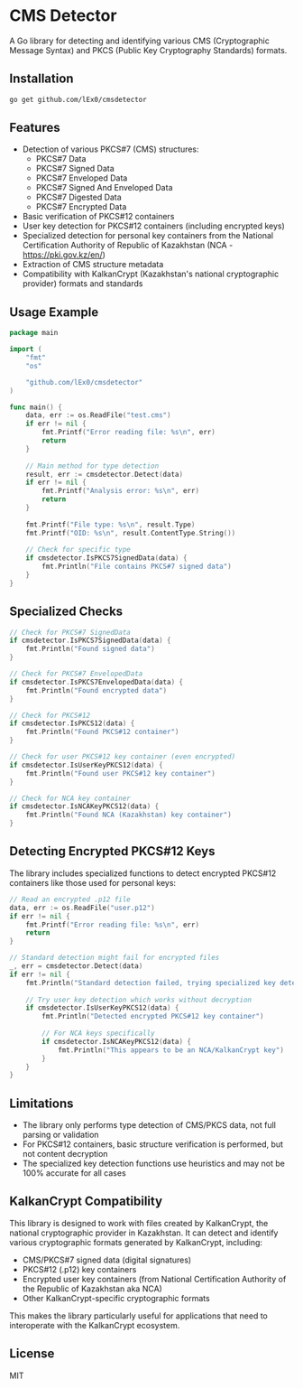 # CMS Detector

A Go library for detecting and identifying various CMS (Cryptographic Message Syntax) and PKCS (Public Key Cryptography Standards) formats.

## Installation

```bash
go get github.com/lEx0/cmsdetector
```

## Features

- Detection of various PKCS#7 (CMS) structures:
  - PKCS#7 Data
  - PKCS#7 Signed Data
  - PKCS#7 Enveloped Data
  - PKCS#7 Signed And Enveloped Data
  - PKCS#7 Digested Data
  - PKCS#7 Encrypted Data
- Basic verification of PKCS#12 containers
- User key detection for PKCS#12 containers (including encrypted keys)
- Specialized detection for personal key containers from the National Certification Authority of Republic of Kazakhstan (NCA - https://pki.gov.kz/en/)
- Extraction of CMS structure metadata
- Compatibility with KalkanCrypt (Kazakhstan's national cryptographic provider) formats and standards

## Usage Example

```go
package main

import (
	"fmt"
	"os"

	"github.com/lEx0/cmsdetector"
)

func main() {
	data, err := os.ReadFile("test.cms")
	if err != nil {
		fmt.Printf("Error reading file: %s\n", err)
		return
	}
	
	// Main method for type detection
	result, err := cmsdetector.Detect(data)
	if err != nil {
		fmt.Printf("Analysis error: %s\n", err)
		return
	}
	
	fmt.Printf("File type: %s\n", result.Type)
	fmt.Printf("OID: %s\n", result.ContentType.String())
	
	// Check for specific type
	if cmsdetector.IsPKCS7SignedData(data) {
		fmt.Println("File contains PKCS#7 signed data")
	}
}
```

## Specialized Checks

```go
// Check for PKCS#7 SignedData
if cmsdetector.IsPKCS7SignedData(data) {
    fmt.Println("Found signed data")
}

// Check for PKCS#7 EnvelopedData
if cmsdetector.IsPKCS7EnvelopedData(data) {
    fmt.Println("Found encrypted data")
}

// Check for PKCS#12
if cmsdetector.IsPKCS12(data) {
    fmt.Println("Found PKCS#12 container")
}

// Check for user PKCS#12 key container (even encrypted)
if cmsdetector.IsUserKeyPKCS12(data) {
    fmt.Println("Found user PKCS#12 key container")
}

// Check for NCA key container
if cmsdetector.IsNCAKeyPKCS12(data) {
    fmt.Println("Found NCA (Kazakhstan) key container")
}
```

## Detecting Encrypted PKCS#12 Keys

The library includes specialized functions to detect encrypted PKCS#12 containers like those used for personal keys:

```go
// Read an encrypted .p12 file
data, err := os.ReadFile("user.p12")
if err != nil {
    fmt.Printf("Error reading file: %s\n", err)
    return
}

// Standard detection might fail for encrypted files
_, err = cmsdetector.Detect(data)
if err != nil {
    fmt.Println("Standard detection failed, trying specialized key detection...")
    
    // Try user key detection which works without decryption
    if cmsdetector.IsUserKeyPKCS12(data) {
        fmt.Println("Detected encrypted PKCS#12 key container")
        
        // For NCA keys specifically
        if cmsdetector.IsNCAKeyPKCS12(data) {
            fmt.Println("This appears to be an NCA/KalkanCrypt key")
        }
    }
}
```

## Limitations

- The library only performs type detection of CMS/PKCS data, not full parsing or validation
- For PKCS#12 containers, basic structure verification is performed, but not content decryption
- The specialized key detection functions use heuristics and may not be 100% accurate for all cases

## KalkanCrypt Compatibility

This library is designed to work with files created by KalkanCrypt, the national cryptographic provider in Kazakhstan. It can detect and identify various cryptographic formats generated by KalkanCrypt, including:

- CMS/PKCS#7 signed data (digital signatures)
- PKCS#12 (.p12) key containers
- Encrypted user key containers (from National Certification Authority of the Republic of Kazakhstan aka NCA)
- Other KalkanCrypt-specific cryptographic formats

This makes the library particularly useful for applications that need to interoperate with the KalkanCrypt ecosystem.

## License

MIT
